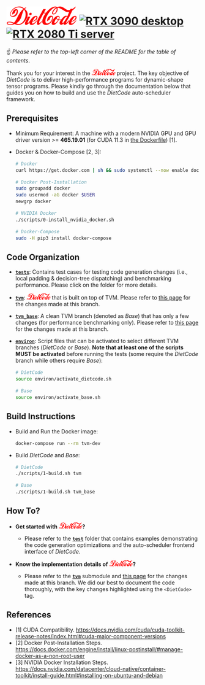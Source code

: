 # <img src="./figures/DietCode_text.png" alt="DietCode" height="48"></img> [![RTX 3090 desktop](https://github.com/UofT-EcoSystem/DietCode/actions/workflows/rtx_3090_desktop.yml/badge.svg)](https://github.com/UofT-EcoSystem/DietCode/actions/workflows/rtx_3090_desktop.yml) [![RTX 2080 Ti server](https://github.com/UofT-EcoSystem/DietCode/actions/workflows/rtx_2080_ti_server.yml/badge.svg)](https://github.com/UofT-EcoSystem/DietCode/actions/workflows/rtx_2080_ti_server.yml)

:point_up: *Please refer to the top-left corner of the README for the table of
contents*.

Thank you for your interest in the <img src="./figures/DietCode_text.png"
alt="DietCode" height="16"></img> project. The key objective of *DietCode* is to
deliver high-performance programs for dynamic-shape tensor programs. Please
kindly go through the documentation below that guides you on how to build and
use the *DietCode* auto-scheduler framework.

## Prerequisites

- Minimum Requirement: A machine with a modern NVIDIA GPU and GPU driver
  version >= **465.19.01** (for CUDA 11.3 in
  [the Dockerfile](./dockerfiles/tvm.Dockerfile)) [1].

- Docker & Docker-Compose [2, 3]:

  ```Bash
  # Docker
  curl https://get.docker.com | sh && sudo systemctl --now enable docker
  ```

  ```Bash
  # Docker Post-Installation
  sudo groupadd docker
  sudo usermod -aG docker $USER
  newgrp docker
  ```

  ```Bash
  # NVIDIA Docker
  ./scripts/0-install_nvidia_docker.sh
  ```

  ```Bash
  # Docker-Compose
  sudo -H pip3 install docker-compose
  ```

## Code Organization

- [**`tests`**](./tests): Contains test cases for testing code generation
  changes (i.e., local padding & decision-tree dispatching) and benchmarking
  performance. Please click on the folder for more details.
  
- [**`tvm`**](./tvm): <img src="./figures/DietCode_text.png" alt="DietCode" height="16"></img>
  that is built on top of TVM. Please refer to
  [this page](https://github.com/UofT-EcoSystem/tvm/compare/bojian/DietCode_base...bojian/DietCode/stable)
  for the changes made at this branch.

- [**`tvm_base`**](./tvm_base): A clean TVM branch (denoted as *Base*) that has
  only a few changes (for performance benchmarking only). Please refer to
  [this page](https://github.com/UofT-EcoSystem/tvm/compare/bojian/DietCode_base...bojian/DietCode/base)
  for the changes made at this branch.

- [**`environ`**](./environ): Script files that can be activated to select
  different TVM branches (*DietCode* or *Base*). **Note that at least one of the
  scripts MUST be activated** before running the tests (some require the
  *DietCode* branch while others require *Base*):

  ```Bash
  # DietCode
  source environ/activate_dietcode.sh
  ```

  ```Bash
  # Base
  source environ/activate_base.sh
  ```

## Build Instructions

- Build and Run the Docker image:

  ```Bash
  docker-compose run --rm tvm-dev
  ```

- Build *DietCode* and *Base*:

  ```Bash
  # DietCode
  ./scripts/1-build.sh tvm
  ```

  ```Bash
  # Base
  ./scripts/1-build.sh tvm_base
  ```

## How To?

- **Get started with
  <img src="./figures/DietCode_text.png" alt="DietCode" height="16"></img>?**
  - Please refer to the [**`test`**](./test) folder that contains examples
    demonstrating the code generation optimizations and the auto-scheduler
    frontend interface of *DietCode*.

- **Know the implementation details of
  <img src="./figures/DietCode_text.png" alt="DietCode" height="16"></img>?**
  - Please refer to the [**`tvm`**](./tvm) submodule and
    [this page](https://github.com/UofT-EcoSystem/tvm/compare/bojian/DietCode_base...bojian/DietCode/stable)
    for the changes made at this branch. We did our best to document the code
    thoroughly, with the key changes highlighted using the `<DietCode>` tag.

## References

- [1] CUDA Compatibility. https://docs.nvidia.com/cuda/cuda-toolkit-release-notes/index.html#cuda-major-component-versions
- [2] Docker Post-Installation Steps. https://docs.docker.com/engine/install/linux-postinstall/#manage-docker-as-a-non-root-user
- [3] NVIDIA Docker Installation Steps. https://docs.nvidia.com/datacenter/cloud-native/container-toolkit/install-guide.html#installing-on-ubuntu-and-debian

